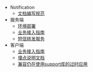 - Notification
  - [文档编写规范](/workflow.md)
- 服务端
  - [环境部署](/server/deploy.md)
  - [业务接入指南](/server/biz-intergration.md)
  - [短信转发服务](/server/messenger.md)
- 客户端
  - [业务接入指南](/client/cuge-android-sdk.md)
  - [埋点说明文档](/client/tracker.md)
  - [兼容仍在使用support库的过时应用](/client/support-compatible.md)